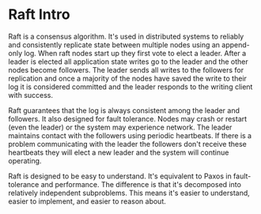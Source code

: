 # Raft Intro

Raft is a consensus algorithm. It's used in distributed systems to reliably and consistently replicate state between multiple nodes using an append-only log.  When raft nodes start up they first vote to elect a leader. After a leader is elected all application state writes go to the leader and the other nodes become followers. The leader sends all writes to the followers for replication and once a majority of the nodes have saved the write to their log it is considered committed and the leader responds to the writing client with success.

Raft guarantees that the log is always consistent among the leader and followers. It also designed for fault tolerance. Nodes may crash or restart (even the leader) or the system may experience network. The leader maintains contact with the followers using periodic heartbeats. If there is a problem communicating with the leader the followers don't receive these heartbeats they will elect a new leader and the system will continue operating.

Raft is designed to be easy to understand. It's equivalent to Paxos in fault-tolerance and performance. The difference is that it's decomposed into relatively independent subproblems. This means it's easier to understand, easier to implement, and easier to reason about.

